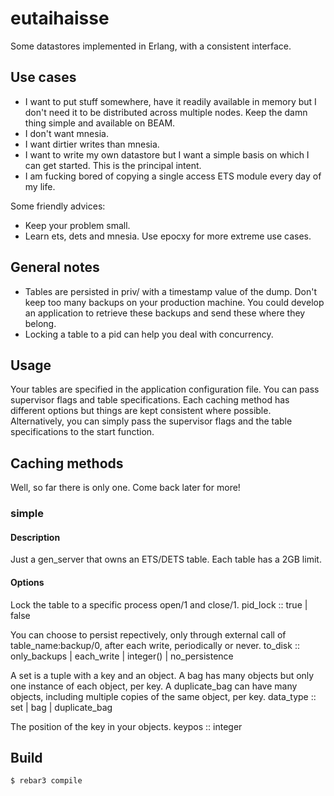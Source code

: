 # eutaihaisse

Some datastores implemented in Erlang, with a consistent interface.

## Use cases
- I want to put stuff somewhere, have it readily available in memory but I don't need it to be distributed across multiple nodes. Keep the damn thing simple and available on BEAM.
- I don't want mnesia.
- I want dirtier writes than mnesia.
- I want to write my own datastore but I want a simple basis on which I can get started. This is the principal intent.
- I am fucking bored of copying a single access ETS module every day of my life.

Some friendly advices:
- Keep your problem small.
- Learn ets, dets and mnesia. Use epocxy for more extreme use cases.

## General notes
- Tables are persisted in priv/ with a timestamp value of the dump. Don't keep too many backups on your production machine. You could develop an application to retrieve these backups and send these where they belong.
- Locking a table to a pid can help you deal with concurrency.

## Usage
Your tables are specified in the application configuration file. You can pass supervisor flags and table specifications. Each caching method has different options but things are kept consistent where possible. Alternatively, you can simply pass the supervisor flags and the table specifications to the start function.

## Caching methods
Well, so far there is only one. Come back later for more!

### simple
#### Description
Just a gen_server that owns an ETS/DETS table. Each table has a 2GB limit.

#### Options
Lock the table to a specific process open/1 and close/1.
    pid_lock :: true | false

You can choose to persist repectively, only through external call of table_name:backup/0, after each write, periodically or never.
    to_disk :: only_backups | each_write | integer() | no_persistence

A set is a tuple with a key and an object. A bag has many objects but only one instance of each object, per key. A duplicate_bag can have many objects, including multiple copies of the same object, per key.
    data_type :: set | bag | duplicate_bag

The position of the key in your objects.
    keypos :: integer

## Build

    $ rebar3 compile

